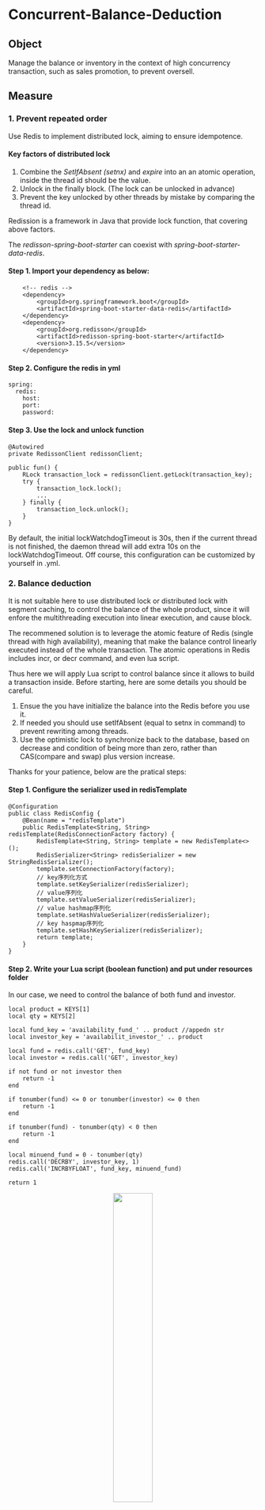 # Concurrent-Balance-Deduction

## Object
Manage the balance or inventory in the context of high concurrency transaction, such as sales promotion, to prevent oversell.

## Measure

### 1. Prevent repeated order

Use Redis to implement distributed lock, aiming to ensure idempotence.

#### Key factors of distributed lock

 1. Combine the *SetIfAbsent (setnx)* and *expire* into an an atomic operation, inside the thread id should be the value.
 2. Unlock in the finally block. (The lock can be unlocked in advance)
 3. Prevent the key unlocked by other threads by mistake by comparing the thread id.

Redission is a framework in Java that provide lock function, that covering above factors.

The *redisson-spring-boot-starter* can coexist with *spring-boot-starter-data-redis*.

#### Step 1. Import your dependency as below:

		<!-- redis -->
		<dependency>
		    <groupId>org.springframework.boot</groupId>
		    <artifactId>spring-boot-starter-data-redis</artifactId>
		</dependency>
		<dependency>
		    <groupId>org.redisson</groupId>
		    <artifactId>redisson-spring-boot-starter</artifactId>
		    <version>3.15.5</version>
		</dependency>

#### Step 2. Configure the redis in yml

	spring:
	  redis:
	    host: 
	    port: 
	    password:

#### Step 3. Use the lock and unlock function

	@Autowired
    private RedissonClient redissonClient;

	public fun() {
		RLock transaction_lock = redissonClient.getLock(transaction_key);
		try {
			transaction_lock.lock();
			...
		} finally {
			transaction_lock.unlock();
		}
	}
By default, the initial lockWatchdogTimeout is 30s, then if the current thread is not finished, the daemon thread will add extra 10s on the lockWatchdogTimeout. Off course, this configuration can be customized by yourself in .yml.

### 2. Balance deduction

It is not suitable here to use distributed lock or distributed lock with segment caching, to control the balance of the whole product, since it will enfore the multithreading execution into linear execution, and cause block.

The recommened solution is to leverage the atomic feature of Redis (single thread with high availability), meaning that make the balance control linearly executed instead of the whole transaction. The atomic operations in Redis includes incr, or decr command, and even lua script. 

Thus here we will apply Lua script to control balance since it allows to build a transaction inside. Before starting, here are some details you should be careful.

 1. Ensue the you have initialize the balance into the Redis before you
    use it.
 2. If needed you should use setIfAbsent (equal to setnx in command) to prevent rewriting among threads.
 3. Use the optimistic lock to synchronize back to the database, based on decrease and condition of being more than zero, rather than CAS(compare and swap) plus version increase.

Thanks for your patience, below are the pratical steps:

#### Step 1. Configure the serializer used in redisTemplate 
	
	@Configuration
	public class RedisConfig {
		@Bean(name = "redisTemplate")
		public RedisTemplate<String, String> redisTemplate(RedisConnectionFactory factory) {
			RedisTemplate<String, String> template = new RedisTemplate<>();
			RedisSerializer<String> redisSerializer = new StringRedisSerializer();
			template.setConnectionFactory(factory);
			// key序列化方式
			template.setKeySerializer(redisSerializer);
			// value序列化
			template.setValueSerializer(redisSerializer);
			// value hashmap序列化
			template.setHashValueSerializer(redisSerializer);
			// key haspmap序列化
			template.setHashKeySerializer(redisSerializer);
			return template;
		}
	}

#### Step 2. Write your Lua script (boolean function) and put under resources folder

In our case, we need to control the balance of both fund and investor.

	local product = KEYS[1]
	local qty = KEYS[2]

	local fund_key = 'availability_fund_' .. product //appedn str
	local investor_key = 'availabilit_investor_' .. product

	local fund = redis.call('GET', fund_key)
	local investor = redis.call('GET', investor_key)

	if not fund or not investor then
		return -1
	end

	if tonumber(fund) <= 0 or tonumber(investor) <= 0 then
		return -1
	end

	if tonumber(fund) - tonumber(qty) < 0 then
		return -1
	end

	local minuend_fund = 0 - tonumber(qty)
	redis.call('DECRBY', investor_key, 1)
	redis.call('INCRBYFLOAT', fund_key, minuend_fund)

	return 1
	
<div align=center><img src="https://raw.githubusercontent.com/saLeox/photoHub/main/20210518105958.png" width="40%"/></div>

#### Step 3. Load the Lua script and encapsulate into a bean

	@Configuration
	public class LuaConfig {
		@Bean
		public DefaultRedisScript<Boolean> redisScript() {
			DefaultRedisScript<Boolean> redisScript = new DefaultRedisScript<>();
			redisScript.setScriptSource(
					new ResourceScriptSource(new ClassPathResource(Constants.REDIS_LUA_SCRIPT_AVAILABILITY)));
			redisScript.setResultType(Boolean.class);
			return redisScript;
		}
	}
	
The path of Lua can be configured in your Contants class.

	public static final String REDIS_LUA_SCRIPT_AVAILABILITY = "lua/availability.lua";

#### Step 4. Write your update SQL with optimistic lock

	<update id="updateAvailability">
		update Availability set 
			fund_availability = fund_availability - #{qty}, 
			investor_availability = investor_availability - 1
		where 
			product_id = #{productId} and 
			fund_availability - #{qty} >= 0 and 
			investor_availability >= 1
	</update>

#### Step 5. Integrate into your transation servcice

	@Autowired
    private RedisTemplate<String, String> redisTemplate;
	@Autowired
	private DefaultRedisScript<Boolean> defaultRedisScript;
	@Autowired
    private RedissonClient redissonClient;

	@Transactional
	public ResultVo<Appointment> saveTransaction(Appointment appointment, String token) {
		ResultVo<Appointment> resultVo = new ResultVo<Appointment>();
		Integer productId = appointment.getProductId();
		Integer clientId = appointment.getClientId();
		String fund_key = "availability_fund_" + productId;
		String investor_key = "availabilit_investor_" + productId;
		String transaction_key = "transaction_key_" + productId + clientId;

		// 分布式锁-当前用户不能同时多次购买当前产品
		RLock transaction_lock = redissonClient.getLock(transaction_key);

		try {
			transaction_lock.lock();

			// 缓存查找
			Object availability_fund = redisTemplate.opsForValue().get(fund_key);
			Object availabilit_investor = redisTemplate.opsForValue().get(investor_key);

			// 判断是否为空
			if (availability_fund == null || availabilit_investor == null) {
				Availability availability = availabilityService
						.getOne(new QueryWrapper<Availability>().eq("product_id", appointment.getProductId()));
				// NX - > 存在则不更新，防止覆盖
				redisTemplate.opsForValue().setIfAbsent(fund_key, String.valueOf(availability.getFundAvailability()));
				redisTemplate.opsForValue().setIfAbsent(investor_key,
						String.valueOf(availability.getInvestorAvailability()));
			}

			// 判断库存
			List<String> keys = Arrays.asList(productId.toString(), appointment.getSubscribeQty().toString());
			Boolean execute = redisTemplate.execute(defaultRedisScript, keys);
			if (execute == false) {
				log.info("{}: 库存不足", productId);
				resultVo.failure(500, "产品库存不足");
				return resultVo;
			}
			// 更新库存
			availabilityService.updateAvailability(appointment.getProductId(), appointment.getSubscribeQty());

			// YOUR BUSINESS CODE BLOCK HRER

		} finally {
			transaction_lock.unlock();
		}
		resultVo.success(appointment);
		return resultVo;
	}

#### Step 6.  Delete the key if there is any cancelled transation

	redisTemplate.delete(Constants.REDIS_KEY_PREFIX_AVAILABILITY_FUND + key);
	redisTemplate.delete(Constants.REDIS_KEY_PREFIX_AVAILABILITY_INVESTOR + key);

### 3. Futhur enhancement

If you want to continue to improve the performance in high concurrent situation, you can involve:

 1. Use Message Queue, such RabbitMQ, kafka to achieve decoupling and peak clipping, to prevent the overloading of database.
 2. Use the websocket to give the asynchronous response to client side, if you use above mq.
 3. Use distributed transation management if you have http call, such as feign or resttemplate, in your business part to rollback the transation in failure case.


This is the end, cheer up!
